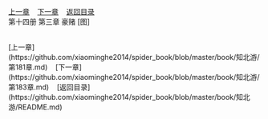 
[上一章](https://github.com/xiaominghe2014/spider_book/blob/master/book/知北游/第181章.md)&nbsp;&nbsp;&nbsp;&nbsp;[下一章](https://github.com/xiaominghe2014/spider_book/blob/master/book/知北游/第183章.md)&nbsp;&nbsp;&nbsp;&nbsp;[返回目录](https://github.com/xiaominghe2014/spider_book/blob/master/book/知北游/README.md)
<br /> 第十四册 第三章 豪赌 [图]<br />
    
  <br />
[上一章](https://github.com/xiaominghe2014/spider_book/blob/master/book/知北游/第181章.md)&nbsp;&nbsp;&nbsp;&nbsp;[下一章](https://github.com/xiaominghe2014/spider_book/blob/master/book/知北游/第183章.md)&nbsp;&nbsp;&nbsp;&nbsp;[返回目录](https://github.com/xiaominghe2014/spider_book/blob/master/book/知北游/README.md)
